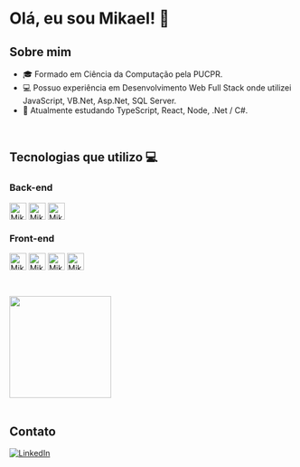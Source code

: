 # Olá, eu sou Mikael! 👋

## Sobre mim

- 🎓 Formado em Ciência da Computação pela PUCPR.
- 💻 Possuo experiência em Desenvolvimento Web Full Stack onde utilizei JavaScript, VB.Net, Asp.Net, SQL Server.
- 🤖 Atualmente estudando TypeScript, React, Node, .Net / C#.

<div style="display: inline_block"><br>

  ## Tecnologias que utilizo 💻

  ### Back-end
  <img align="center" alt="Mike-DotNet" height="30" src="https://img.shields.io/badge/.NET-5C2D91?style=for-the-badge&logo=.net&logoColor=white">
  <img align="center" alt="Mike-Csharp" height="30"  src="https://img.shields.io/badge/C%23-239120?style=for-the-badge&logo=c-sharp&logoColor=white">
  <img align="center" alt="Mike-NodeJS" height="30" src="https://img.shields.io/badge/Node.js-43853D?style=for-the-badge&logo=node.js&logoColor=white">

  ### Front-end
  <img align="center" alt="Mike-ReactJS" height="30" src="https://img.shields.io/badge/React-20232A?style=for-the-badge&logo=react&logoColor=61DAFB">
  <img align="center" alt="Mike-TypeScript" height="30" src="https://img.shields.io/badge/TypeScript-007ACC?style=for-the-badge&logo=typescript&logoColor=white">
  <img align="center" alt="Mike-JavaScript" height="30" src="https://img.shields.io/badge/JavaScript-F7DF1E?style=for-the-badge&logo=JavaScript&logoColor=white">
  <img align="center" alt="Mike-HTML" height="30" src="https://img.shields.io/badge/HTML5-E34F26?style=for-the-badge&logo=html5&logoColor=white">
</div>

## 

<br>
<div>
  <img align="center" height="180em" src="https://github-readme-stats.vercel.app/api/top-langs/?username=MikaelSirqueira&layout=compact&langs__count=16&theme=dracula">
</div>

<br>

## Contato
[![LinkedIn](https://img.shields.io/badge/LinkedIn-0077B5?style=for-the-badge&logo=linkedin&logoColor=white)](https://www.linkedin.com/in/mikael-sirqueira/)
